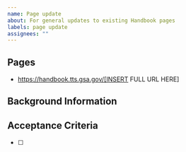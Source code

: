 ```yaml
---
name: Page update
about: For general updates to existing Handbook pages
labels: page update
assignees: ""
---
```


## Pages

<!-- List all the pages affected by this issue. -->

- https://handbook.tts.gsa.gov/[INSERT FULL URL HERE]

## Background Information

<!-- If needed, include some context and/or other details motivating the issue. -->

## Acceptance Criteria

<!-- Definition of Done. ](https://www.agilealliance.org/glossary/definition-of-done) Should be as objective as possible. -->

- [ ]
